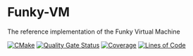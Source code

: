 # Funky-VM
The reference implementation of the Funky Virtual Machine

[![CMake](https://github.com/Funky-System/Funky-VM/actions/workflows/cmake.yml/badge.svg)](https://github.com/Funky-System/Funky-VM/actions/workflows/cmake.yml)
[![Quality Gate Status](https://sonarcloud.io/api/project_badges/measure?project=Funky-System_Funky-VM&metric=alert_status)](https://sonarcloud.io/summary/new_code?id=Funky-System_Funky-VM)
[![Coverage](https://sonarcloud.io/api/project_badges/measure?project=Funky-System_Funky-VM&metric=coverage)](https://sonarcloud.io/summary/new_code?id=Funky-System_Funky-VM)
[![Lines of Code](https://sonarcloud.io/api/project_badges/measure?project=Funky-System_Funky-VM&metric=ncloc)](https://sonarcloud.io/summary/new_code?id=Funky-System_Funky-VM)
